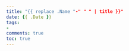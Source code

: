 ```yaml
---
title: "{{ replace .Name "-" " " | title }}"
date: {{ .Date }}
tags:
- 
comments: true
toc: true
---
```


